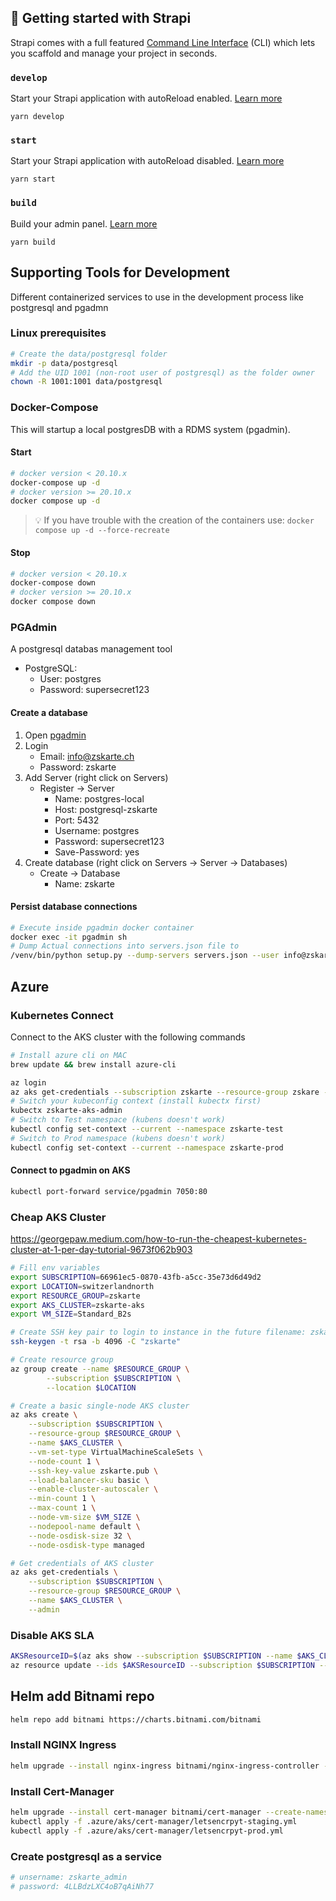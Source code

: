 ## 🚀 Getting started with Strapi

Strapi comes with a full featured [Command Line Interface](https://docs.strapi.io/developer-docs/latest/developer-resources/cli/CLI.html) (CLI) which lets you scaffold and manage your project in seconds.

### `develop`

Start your Strapi application with autoReload enabled. [Learn more](https://docs.strapi.io/developer-docs/latest/developer-resources/cli/CLI.html#strapi-develop)

```
yarn develop
```

### `start`

Start your Strapi application with autoReload disabled. [Learn more](https://docs.strapi.io/developer-docs/latest/developer-resources/cli/CLI.html#strapi-start)

```
yarn start
```

### `build`

Build your admin panel. [Learn more](https://docs.strapi.io/developer-docs/latest/developer-resources/cli/CLI.html#strapi-build)

```
yarn build
```

## Supporting Tools for Development

Different containerized services to use in the development process like postgresql and pgadmn

### Linux prerequisites

```bash
# Create the data/postgresql folder
mkdir -p data/postgresql
# Add the UID 1001 (non-root user of postgresql) as the folder owner
chown -R 1001:1001 data/postgresql
```

### Docker-Compose

This will startup a local postgresDB with a RDMS system (pgadmin).

#### Start

```bash
# docker version < 20.10.x
docker-compose up -d
# docker version >= 20.10.x
docker compose up -d
```

> 💡 If you have trouble with the creation of the containers use: `docker compose up -d --force-recreate`

#### Stop

```bash
# docker version < 20.10.x
docker-compose down
# docker version >= 20.10.x
docker compose down
```

### PGAdmin

A postgresql databas management tool

- PostgreSQL:
  - User: postgres
  - Password: supersecret123

#### Create a database

1. Open [pgadmin](http://localhost:7050/)
2. Login
   - Email: info@zskarte.ch
   - Password: zskarte
3. Add Server (right click on Servers)
   - Register -> Server
     - Name: postgres-local
     - Host: postgresql-zskarte
     - Port: 5432
     - Username: postgres
     - Password: supersecret123
     - Save-Password: yes
4. Create database (right click on Servers -> Server -> Databases)
   - Create -> Database
     - Name: zskarte

#### Persist database connections

```bash
# Execute inside pgadmin docker container
docker exec -it pgadmin sh
# Dump Actual connections into servers.json file to
/venv/bin/python setup.py --dump-servers servers.json --user info@zskarte.ch
```

## Azure

### Kubernetes Connect

Connect to the AKS cluster with the following commands

```bash
# Install azure cli on MAC
brew update && brew install azure-cli

az login
az aks get-credentials --subscription zskarte --resource-group zskare --name zskare-aks --admin
# Switch your kubeconfig context (install kubectx first)
kubectx zskarte-aks-admin
# Switch to Test namespace (kubens doesn't work)
kubectl config set-context --current --namespace zskarte-test
# Switch to Prod namespace (kubens doesn't work)
kubectl config set-context --current --namespace zskarte-prod
```

#### Connect to pgadmin on AKS

```bash
kubectl port-forward service/pgadmin 7050:80
```

### Cheap AKS Cluster

https://georgepaw.medium.com/how-to-run-the-cheapest-kubernetes-cluster-at-1-per-day-tutorial-9673f062b903

```bash
# Fill env variables
export SUBSCRIPTION=66961ec5-0870-43fb-a5cc-35e73d6d49d2
export LOCATION=switzerlandnorth
export RESOURCE_GROUP=zskarte
export AKS_CLUSTER=zskarte-aks
export VM_SIZE=Standard_B2s

# Create SSH key pair to login to instance in the future filename: zskarte
ssh-keygen -t rsa -b 4096 -C "zskarte"

# Create resource group
az group create --name $RESOURCE_GROUP \
		--subscription $SUBSCRIPTION \
		--location $LOCATION

# Create a basic single-node AKS cluster
az aks create \
	--subscription $SUBSCRIPTION \
	--resource-group $RESOURCE_GROUP \
	--name $AKS_CLUSTER \
	--vm-set-type VirtualMachineScaleSets \
	--node-count 1 \
	--ssh-key-value zskarte.pub \
	--load-balancer-sku basic \
	--enable-cluster-autoscaler \
	--min-count 1 \
	--max-count 1 \
    --node-vm-size $VM_SIZE \
    --nodepool-name default \
    --node-osdisk-size 32 \
    --node-osdisk-type managed

# Get credentials of AKS cluster
az aks get-credentials \
	--subscription $SUBSCRIPTION \
	--resource-group $RESOURCE_GROUP \
	--name $AKS_CLUSTER \
    --admin
```

### Disable AKS SLA
```bash
AKSResourceID=$(az aks show --subscription $SUBSCRIPTION --name $AKS_CLUSTER --resource-group $RESOURCE_GROUP --query id -o tsv)
az resource update --ids $AKSResourceID --subscription $SUBSCRIPTION --set sku.tier="Free"
```

## Helm add Bitnami repo

```bash
helm repo add bitnami https://charts.bitnami.com/bitnami
```

### Install NGINX Ingress
```bash
helm upgrade --install nginx-ingress bitnami/nginx-ingress-controller --create-namespace -n nginx-ingress -f .azure/aks/nginx/values.yml
```

### Install Cert-Manager
```bash
helm upgrade --install cert-manager bitnami/cert-manager --create-namespace -n cert-manager -f .azure/aks/cert-manager/values.yml
kubectl apply -f .azure/aks/cert-manager/letsencrpyt-staging.yml
kubectl apply -f .azure/aks/cert-manager/letsencrpyt-prod.yml
```

### Create postgresql as a service

```bash
# unsername: zskarte_admin
# password: 4LLBdzLXC4oB7qAiNh77

```
